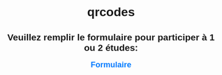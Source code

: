 # qrcodes
<!DOCTYPE html>
<html lang="fr">
<head>
    <meta charset="UTF-8">
    <meta name="viewport" content="width=device-width, initial-scale=1.0">
    <title>Participation aux études</title>
    <style>
        body {
            font-family: Arial, sans-serif;
            text-align: center;
            padding: 50px;
        }
        a {
            display: block;
            margin: 10px;
            font-size: 18px;
            text-decoration: none;
            color: #007BFF;
        }
    </style>
</head>
<body>
    <h2>Veuillez remplir le formulaire pour participer à 1 ou 2 études:</h2>
    <p><a href="[https://docs.google.com/forms/d/1nODdqQzFzrhJHvy10TnGRHiQvQRw6yOszstYiQJWPfU/edit](https://docs.google.com/forms/d/e/1FAIpQLSfos5f2LIINSe1CPw7FjWiAaBEOnxhuwgFva9AbrpbeffnbfA/viewform?usp=header)" target="_blank"><strong>Formulaire</strong></a></p>
</body>
</html>

